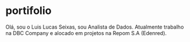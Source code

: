 # portifolio

Olá, sou o Luis Lucas Seixas, sou Analista de Dados. Atualmente trabalho na DBC Company e alocado em projetos na Repom S.A (Edenred).
